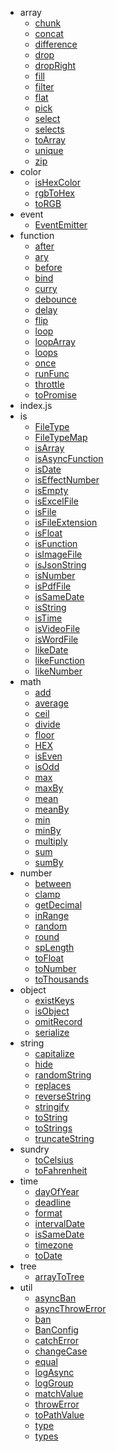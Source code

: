 * array
  * [chunk](/array/chunk.md)
  * [concat](/array/concat.md)
  * [difference](/array/difference.md)
  * [drop](/array/drop.md)
  * [dropRight](/array/dropRight.md)
  * [fill](/array/fill.md)
  * [filter](/array/filter.md)
  * [flat](/array/flat.md)
  * [pick](/array/pick.md)
  * [select](/array/select.md)
  * [selects](/array/selects.md)
  * [toArray](/array/toArray.md)
  * [unique](/array/unique.md)
  * [zip](/array/zip.md)
* color
  * [isHexColor](/color/isHexColor.md)
  * [rgbToHex](/color/rgbToHex.md)
  * [toRGB](/color/toRGB.md)
* event
  * [EventEmitter](/event/EventEmitter.md)
* function
  * [after](/function/after.md)
  * [ary](/function/ary.md)
  * [before](/function/before.md)
  * [bind](/function/bind.md)
  * [curry](/function/curry.md)
  * [debounce](/function/debounce.md)
  * [delay](/function/delay.md)
  * [flip](/function/flip.md)
  * [loop](/function/loop.md)
  * [loopArray](/function/loopArray.md)
  * [loops](/function/loops.md)
  * [once](/function/once.md)
  * [runFunc](/function/runFunc.md)
  * [throttle](/function/throttle.md)
  * [toPromise](/function/toPromise.md)
* index.js
* is
  * [FileType](/is/FileType.md)
  * [FileTypeMap](/is/FileTypeMap.md)
  * [isArray](/is/isArray.md)
  * [isAsyncFunction](/is/isAsyncFunction.md)
  * [isDate](/is/isDate.md)
  * [isEffectNumber](/is/isEffectNumber.md)
  * [isEmpty](/is/isEmpty.md)
  * [isExcelFile](/is/isExcelFile.md)
  * [isFile](/is/isFile.md)
  * [isFileExtension](/is/isFileExtension.md)
  * [isFloat](/is/isFloat.md)
  * [isFunction](/is/isFunction.md)
  * [isImageFile](/is/isImageFile.md)
  * [isJsonString](/is/isJsonString.md)
  * [isNumber](/is/isNumber.md)
  * [isPdfFile](/is/isPdfFile.md)
  * [isSameDate](/is/isSameDate.md)
  * [isString](/is/isString.md)
  * [isTime](/is/isTime.md)
  * [isVideoFile](/is/isVideoFile.md)
  * [isWordFile](/is/isWordFile.md)
  * [likeDate](/is/likeDate.md)
  * [likeFunction](/is/likeFunction.md)
  * [likeNumber](/is/likeNumber.md)
* math
  * [add](/math/add.md)
  * [average](/math/average.md)
  * [ceil](/math/ceil.md)
  * [divide](/math/divide.md)
  * [floor](/math/floor.md)
  * [HEX](/math/HEX.md)
  * [isEven](/math/isEven.md)
  * [isOdd](/math/isOdd.md)
  * [max](/math/max.md)
  * [maxBy](/math/maxBy.md)
  * [mean](/math/mean.md)
  * [meanBy](/math/meanBy.md)
  * [min](/math/min.md)
  * [minBy](/math/minBy.md)
  * [multiply](/math/multiply.md)
  * [sum](/math/sum.md)
  * [sumBy](/math/sumBy.md)
* number
  * [between](/number/between.md)
  * [clamp](/number/clamp.md)
  * [getDecimal](/number/getDecimal.md)
  * [inRange](/number/inRange.md)
  * [random](/number/random.md)
  * [round](/number/round.md)
  * [spLength](/number/spLength.md)
  * [toFloat](/number/toFloat.md)
  * [toNumber](/number/toNumber.md)
  * [toThousands](/number/toThousands.md)
* object
  * [existKeys](/object/existKeys.md)
  * [isObject](/object/isObject.md)
  * [omitRecord](/object/omitRecord.md)
  * [serialize](/object/serialize.md)
* string
  * [capitalize](/string/capitalize.md)
  * [hide](/string/hide.md)
  * [randomString](/string/randomString.md)
  * [replaces](/string/replaces.md)
  * [reverseString](/string/reverseString.md)
  * [stringify](/string/stringify.md)
  * [toString](/string/toString.md)
  * [toStrings](/string/toStrings.md)
  * [truncateString](/string/truncateString.md)
* sundry
  * [toCelsius](/sundry/toCelsius.md)
  * [toFahrenheit](/sundry/toFahrenheit.md)
* time
  * [dayOfYear](/time/dayOfYear.md)
  * [deadline](/time/deadline.md)
  * [format](/time/format.md)
  * [intervalDate](/time/intervalDate.md)
  * [isSameDate](/time/isSameDate.md)
  * [timezone](/time/timezone.md)
  * [toDate](/time/toDate.md)
* tree
  * [arrayToTree](/tree/arrayToTree.md)
* util
  * [asyncBan](/util/asyncBan.md)
  * [asyncThrowError](/util/asyncThrowError.md)
  * [ban](/util/ban.md)
  * [BanConfig](/util/BanConfig.md)
  * [catchError](/util/catchError.md)
  * [changeCase](/util/changeCase.md)
  * [equal](/util/equal.md)
  * [logAsync](/util/logAsync.md)
  * [logGroup](/util/logGroup.md)
  * [matchValue](/util/matchValue.md)
  * [throwError](/util/throwError.md)
  * [toPathValue](/util/toPathValue.md)
  * [type](/util/type.md)
  * [types](/util/types.md)
